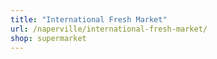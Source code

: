 ```yaml
---
title: "International Fresh Market"
url: /naperville/international-fresh-market/
shop: supermarket
---
```

